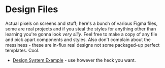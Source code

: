 # Design Files
Actual pixels on screens and stuff; here's a bunch of various Figma files, some are real projects and if you steal the styles for anything other than learning you're gonna look *very silly*. Feel free to make a copy of any file and pick apart components and styles. Also don't complain about the messiness - these are in-flux real designs not some packaged-up perfect templates. Cool.

- [Design System Example](https://www.figma.com/file/VTTQWGClDPAQ6bNOtX2V2Daf/Uber-for-Cats?node-id=0%3A1) - use however the heck you want.